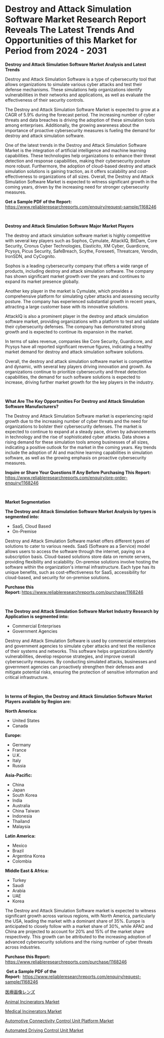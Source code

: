 <p><h1>Destroy and Attack Simulation Software Market Research Report Reveals The Latest Trends And Opportunities of this Market for Period from 2024 - 2031</h1></p><p><strong>Destroy and Attack Simulation Software Market Analysis and Latest Trends</strong></p>
<p><p>Destroy and Attack Simulation Software is a type of cybersecurity tool that allows organizations to simulate various cyber attacks and test their defense mechanisms. These simulations help organizations identify vulnerabilities in their networks and applications, as well as evaluate the effectiveness of their security controls.</p><p>The Destroy and Attack Simulation Software Market is expected to grow at a CAGR of 5.9% during the forecast period. The increasing number of cyber threats and data breaches is driving the adoption of these simulation tools among enterprises. Additionally, the growing awareness about the importance of proactive cybersecurity measures is fueling the demand for destroy and attack simulation software.</p><p>One of the latest trends in the Destroy and Attack Simulation Software Market is the integration of artificial intelligence and machine learning capabilities. These technologies help organizations to enhance their threat detection and response capabilities, making their cybersecurity posture more robust. Furthermore, the adoption of cloud-based destroy and attack simulation solutions is gaining traction, as it offers scalability and cost-effectiveness to organizations of all sizes. Overall, the Destroy and Attack Simulation Software Market is expected to witness significant growth in the coming years, driven by the increasing need for stronger cybersecurity measures.</p></p>
<p><strong>Get a Sample PDF of the Report:&nbsp;</strong> <a href="https://www.reliableresearchreports.com/enquiry/request-sample/1168246">https://www.reliableresearchreports.com/enquiry/request-sample/1168246</a></p>
<p>&nbsp;</p>
<p><strong>Destroy and Attack Simulation Software Major Market Players</strong></p>
<p><p>The destroy and attack simulation software market is highly competitive with several key players such as Sophos, Cymulate, AttackIQ, BitDam, Core Security, Cronus Cyber Technologies, Elasticito, XM Cyber, Guardicore, Pcysys, Picus Security, SafeBreach, Scythe, Foreseeti, Threatcare, Verodin, IronSDN, and CyCognito.</p><p>Sophos is a leading cybersecurity company that offers a wide range of products, including destroy and attack simulation software. The company has shown significant market growth over the years and continues to expand its market presence globally.</p><p>Another key player in the market is Cymulate, which provides a comprehensive platform for simulating cyber attacks and assessing security posture. The company has experienced substantial growth in recent years, attracting a large customer base with its innovative solutions.</p><p>AttackIQ is also a prominent player in the destroy and attack simulation software market, providing organizations with a platform to test and validate their cybersecurity defenses. The company has demonstrated strong growth and is expected to continue its expansion in the market.</p><p>In terms of sales revenue, companies like Core Security, Guardicore, and Pcysys have all reported significant revenue figures, indicating a healthy market demand for destroy and attack simulation software solutions.</p><p>Overall, the destroy and attack simulation software market is competitive and dynamic, with several key players driving innovation and growth. As organizations continue to prioritize cybersecurity and threat detection capabilities, the demand for such software solutions is expected to increase, driving further market growth for the key players in the industry.</p></p>
<p>&nbsp;</p>
<p><strong>What Are The Key Opportunities For Destroy and Attack Simulation Software Manufacturers?</strong></p>
<p><p>The Destroy and Attack Simulation Software market is experiencing rapid growth due to the increasing number of cyber threats and the need for organizations to bolster their cybersecurity defenses. The market is expected to continue to expand at a steady pace, driven by advancements in technology and the rise of sophisticated cyber attacks. Data shows a rising demand for these simulation tools among businesses of all sizes, indicating a positive outlook for the market in the coming years. Key trends include the adoption of AI and machine learning capabilities in simulation software, as well as the growing emphasis on proactive cybersecurity measures.</p></p>
<p><strong>Inquire or Share Your Questions If Any Before Purchasing This Report:</strong> <a href="https://www.reliableresearchreports.com/enquiry/pre-order-enquiry/1168246">https://www.reliableresearchreports.com/enquiry/pre-order-enquiry/1168246</a></p>
<p>&nbsp;</p>
<p><strong>Market Segmentation</strong></p>
<p><strong>The Destroy and Attack Simulation Software Market Analysis by types is segmented into:</strong></p>
<p><ul><li>SaaS, Cloud Based</li><li>On-Premise</li></ul></p>
<p><p>Destroy and Attack Simulation Software market offers different types of solutions to cater to various needs. SaaS (Software as a Service) model allows users to access the software through the internet, paying on a subscription basis. Cloud-based solutions store data on remote servers, providing flexibility and scalability. On-premise solutions involve hosting the software within the organization's internal infrastructure. Each type has its unique benefits, such as cost-effectiveness for SaaS, accessibility for cloud-based, and security for on-premise solutions.</p></p>
<p><strong>Purchase this Report:&nbsp;</strong><a href="https://www.reliableresearchreports.com/purchase/1168246">https://www.reliableresearchreports.com/purchase/1168246</a></p>
<p>&nbsp;</p>
<p><strong>The Destroy and Attack Simulation Software Market Industry Research by Application is segmented into:</strong></p>
<p><ul><li>Commercial Enterprises</li><li>Government Agencies</li></ul></p>
<p><p>Destroy and Attack Simulation Software is used by commercial enterprises and government agencies to simulate cyber attacks and test the resilience of their systems and networks. This software helps organizations identify vulnerabilities, develop response strategies, and improve overall cybersecurity measures. By conducting simulated attacks, businesses and government agencies can proactively strengthen their defenses and mitigate potential risks, ensuring the protection of sensitive information and critical infrastructure.</p></p>
<p>&nbsp;</p>
<p><strong>In terms of Region, the Destroy and Attack Simulation Software Market Players available by Region are:</strong></p>
<p>
    <p> <strong> North America: </strong>
        <ul>
            <li>United States</li>
            <li>Canada</li>
        </ul>
        </p> 
    <p> <strong> Europe: </strong>
        <ul>
            <li>Germany</li>
            <li>France</li>
            <li>U.K.</li>
            <li>Italy</li>
            <li>Russia</li>
        </ul>
        </p> 
    <p> <strong> Asia-Pacific: </strong>
        <ul>
            <li>China</li>
            <li>Japan</li>
            <li>South Korea</li>
            <li>India</li>
            <li>Australia</li>
            <li>China Taiwan</li>
            <li>Indonesia</li>
            <li>Thailand</li>
            <li>Malaysia</li>
        </ul>
        </p> 
    <p> <strong> Latin America: </strong>
        <ul>
            <li>Mexico</li>
            <li>Brazil</li>
            <li>Argentina Korea</li>
            <li>Colombia</li>
        </ul>
        </p> 
    <p> <strong> Middle East & Africa: </strong>
        <ul>
            <li>Turkey</li>
            <li>Saudi</li>
            <li>Arabia</li>
            <li>UAE</li>
            <li>Korea</li>
        </ul>
    </p>
    </p>
<p><p>The Destroy and Attack Simulation Software market is expected to witness significant growth across various regions, with North America, particularly the USA, leading the market with a dominant share of 35%. Europe is anticipated to closely follow with a market share of 30%, while APAC and China are projected to account for 20% and 15% of the market share respectively. This growth can be attributed to the increasing adoption of advanced cybersecurity solutions and the rising number of cyber threats across industries.</p></p>
<p><strong>Purchase this Report: </strong><a href="https://www.reliableresearchreports.com/purchase/1168246">https://www.reliableresearchreports.com/purchase/1168246</a></p>
<p>&nbsp;<strong>Get a Sample PDF of the Report:&nbsp;&nbsp;</strong><a href="https://www.reliableresearchreports.com/enquiry/request-sample/1168246">https://www.reliableresearchreports.com/enquiry/request-sample/1168246</a></p>
<p><strong></strong></p>
<p><p><a href="https://medium.com/@yaren_68-91/%E5%8C%BB%E7%99%82%E7%94%BB%E5%83%8F%E3%83%AC%E3%83%B3%E3%82%BA%E5%B8%82%E5%A0%B4-%E7%AB%B6%E4%BA%89%E5%88%86%E6%9E%90-%E5%B8%82%E5%A0%B4%E5%8B%95%E5%90%91-2031%E5%B9%B4%E3%81%BE%E3%81%A7%E3%81%AE%E4%BA%88%E6%B8%AC-8de8d6833879">医療画像レンズ</a></p><p><a href="https://artistic-helicopter-ca9.notion.site/Global-Animal-Incinerators-Market-by-Types-Applications-and-Major-Players-with-Regional-Growth-Ra-b3429013b951485a967a520638484021">Animal Incinerators Market</a></p><p><a href="https://picayune-night-cbd.notion.site/Medical-Incinerators-Market-A-Comprehensive-Report-of-its-Market-Share-Growth-Trends-2024-2031-103e6053af8c4ff893689a4fb5c8bf59">Medical Incinerators Market</a></p><p><a href="https://view.publitas.com/reportprime-1/automotive-connectivity-control-unit-platform-market-furnish-information-about-market-size-market-share-market-dynamics-and-projections-spanning-from-2024-to-2031/">Automotive Connectivity Control Unit Platform Market</a></p><p><a href="https://view.publitas.com/reportprime-1/automated-driving-control-unit-market-insights-market-players-and-forecast-till-2031/">Automated Driving Control Unit Market</a></p></p>